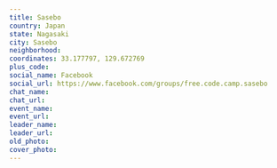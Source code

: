 ```yaml
---
title: Sasebo
country: Japan
state: Nagasaki
city: Sasebo
neighborhood: 
coordinates: 33.177797, 129.672769
plus_code:
social_name: Facebook
social_url: https://www.facebook.com/groups/free.code.camp.sasebo
chat_name:
chat_url:
event_name:
event_url:
leader_name:
leader_url:
old_photo: 
cover_photo:
---
```

